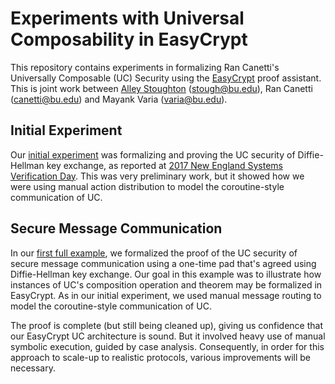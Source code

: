 Experiments with Universal Composability in EasyCrypt
====================================================================

This repository contains experiments in formalizing Ran Canetti's
Universally Composable (UC) Security using the
[EasyCrypt](https://www.easycrypt.info/trac/) proof assistant. This is
joint work between [Alley Stoughton](http://alleystoughton.us)
(stough@bu.edu), Ran Canetti (canetti@bu.edu) and Mayank
Varia (varia@bu.edu).

Initial Experiment
--------------------------------------------------------------------

Our [initial experiment](../master/nesvd-2017) was formalizing and
proving the UC security of Diffie-Hellman key exchange, as reported at
[2017 New England Systems Verification
Day](http://svd.csail.mit.edu/2017/). This was very preliminary work,
but it showed how we were using manual action distribution to model the
coroutine-style communication of UC.

Secure Message Communication
--------------------------------------------------------------------

In our [first full example](../master/smc), we formalized the proof of
the UC security of secure message communication using a
one-time pad that's agreed using Diffie-Hellman key exchange. Our goal
in this example was to illustrate how instances of UC's composition
operation and theorem may be formalized in EasyCrypt. As in our
initial experiment, we used manual message routing to model the
coroutine-style communication of UC.

The proof is complete (but still being cleaned up), giving us
confidence that our EasyCrypt UC architecture is sound. But it
involved heavy use of manual symbolic execution, guided by case
analysis. Consequently, in order for this approach to scale-up to
realistic protocols, various improvements will be necessary.

